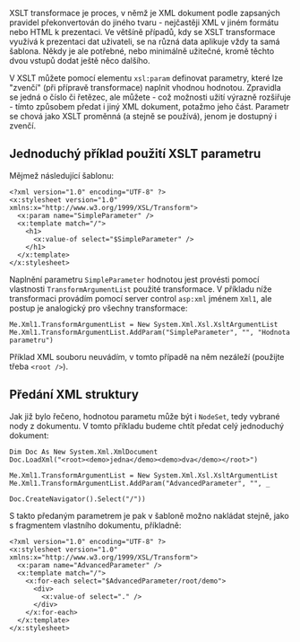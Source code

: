 <!-- dcterms:identifier = aspnetcz#30 -->
<!-- dcterms:title = Použití parametrů v XSLT transformacích -->
<!-- dcterms:abstract = XSLT transformace je proces, v němž je XML dokument podle zapsaných pravidel překonvertován do jiného tvaru - nejčastěji XML v jiném formátu nebo HTML k prezentaci. Ve většíně případů, kdy se XSLT transformace využívá k prezentaci dat uživateli, se na různá data aplikuje vždy ta samá šablona. Někdy je ale potřebné, nebo minimálně užitečné, kromě těchto dvou vstupů dodat ještě něco dalšího. -->
<!-- np9:categoryId = 1 -->
<!-- x4w:category = IT -->
<!-- np9:authorId = 1 -->
<!-- np9:authorEmail = michal.valasek@altairis.cz -->
<!-- dcterms:creator = Michal Altair Valášek -->
<!-- dcterms:created = 2005-04-11T00:40:47.303+02:00 -->
<!-- dcterms:dateAccepted = 2005-04-11T00:40:47.303+02:00 -->

XSLT transformace je proces, v němž je XML dokument podle zapsaných pravidel překonvertován do jiného tvaru - nejčastěji XML v jiném formátu nebo HTML k prezentaci. Ve většíně případů, kdy se XSLT transformace využívá k prezentaci dat uživateli, se na různá data aplikuje vždy ta samá šablona. Někdy je ale potřebné, nebo minimálně užitečné, kromě těchto dvou vstupů dodat ještě něco dalšího. 

V XSLT můžete pomocí elementu `xsl:param` definovat parametry, které lze "zvenčí" (při přípravě transformace) naplnit vhodnou hodnotou. Zpravidla se jedná o číslo či řetězec, ale můžete - což možnosti užití výrazně rozšiřuje - tímto způsobem předat i jiný XML dokument, potažmo jeho část. Parametr se chová jako XSLT proměnná (a stejně se používá), jenom je dostupný i zvenčí.

## Jednoduchý příklad použití XSLT parametru

Mějmež následující šablonu:

    <?xml version="1.0" encoding="UTF-8" ?>
    <x:stylesheet version="1.0" xmlns:x="http://www.w3.org/1999/XSL/Transform">
      <x:param name="SimpleParameter" />
      <x:template match="/">
        <h1>
          <x:value-of select="$SimpleParameter" />
        </h1>
      </x:template>
    </x:stylesheet>

Naplnění parametru `SimpleParameter` hodnotou jest provésti pomocí vlastnosti `TransformArgumentList` použité transformace. V příkladu níže transformaci provádím pomocí server control `asp:xml` jménem `Xml1`, ale postup je analogický pro všechny transformace:

    Me.Xml1.TransformArgumentList = New System.Xml.Xsl.XsltArgumentList
    Me.Xml1.TransformArgumentList.AddParam("SimpleParameter", "", "Hodnota parametru")

Příklad XML souboru neuvádím, v tomto případě na něm nezáleží (použijte třeba `<root />`).

## Předání XML struktury

Jak již bylo řečeno, hodnotou parametu může být i `NodeSet`, tedy vybrané nody z dokumentu. V tomto příkladu budeme chtít předat celý jednoduchý dokument:

    Dim Doc As New System.Xml.XmlDocument
    Doc.LoadXml("<root><demo>jedna</demo><demo>dva</demo></root>")

    Me.Xml1.TransformArgumentList = New System.Xml.Xsl.XsltArgumentList
    Me.Xml1.TransformArgumentList.AddParam("AdvancedParameter", "", _
                                           Doc.CreateNavigator().Select("/"))

S takto předaným parametrem je pak v šabloně možno nakládat stejně, jako s fragmentem vlastního dokumentu, příkladně:

    <?xml version="1.0" encoding="UTF-8" ?>
    <x:stylesheet version="1.0" xmlns:x="http://www.w3.org/1999/XSL/Transform">
      <x:param name="AdvancedParameter" />
      <x:template match="/">
        <x:for-each select="$AdvancedParameter/root/demo">
          <div>
            <x:value-of select="." />
          </div>
        </x:for-each>
      </x:template>
    </x:stylesheet>